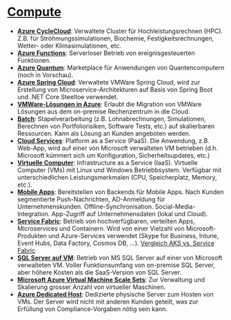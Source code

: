 # [Compute]

* **[Azure CycleCloud]**: Verwaltete Cluster für Hochleistungsrechnen (HPC).
    Z.B. für Ströhmungssimulationen, Biochemie, Festigkeitsrechnungen, Wetter-
    oder Klimasimulationen, etc.
* **[Azure Functions]**<a name="functions"></a>: Serverloser Betrieb von
    ereignisgesteuerten Funktionen.
* **[Azure Quantum]**: Marketplace für Anwendungen von Quantencomputern (noch
    in Vorschau).
* **[Azure Spring Cloud]**: Verwaltete VMWare Spring Cloud, wird zur Erstellung
    von Microservice-Architekturen auf Basis von Spring Boot und .NET Core
    Steeltoe verwendet.
* **[VMWare-Lösungen in Azure]**: Erlaubt die Migration von VMWare Lösungen aus
    dem on-premise Rechenzentrum in die Cloud.
* **[Batch]**: Stapelverarbeitung (z.B. Lohnabrechnungen, Simulationen,
    Berechnen von Portfoliorisiken, Software Tests, etc.) auf skalierbaren
    Ressourcen. Kann als Lösung an Kunden angeboten werden.
* **[Cloud Services]**: Platform as a Service (PaaS). Die Anwendung, z.B.
    Web-App, wird auf einer von Microsoft verwalteten VM betrieben (d.h.
    Microsoft kümmert sich um Konfiguration, Sicherheitsupdates, etc.)
* **[Virtuelle Computer]**: Infrastructure as a Service (IaaS). Virtuelle
    Computer (VMs) mit Linux und Windows Betriebbsystem. Verfügbar mit
    unterschiedlichen Leistungsmerkmalen (CPU, Speicherplatz, Memory, etc.).
* **[Mobile Apps]**: Bereitstellen von Backends für Mobile Apps. Nach Kunden
    segmentierte Push-Nachrichten, AD-Anmeldung für Unternehmenskunden.
    Offline-Synchronisation. Social-Media-Integration. App-Zugriff auf
    Unternehmensdaten (lokal und Cloud).
* **[Service Fabric]**: Betrieb von hochverfügbaren, verteilten Apps,
    Microservices und Containern. Wird von einer Vielzahl von Microsoft-Produkten
    und Azure-Services verwendet (Skype for Business, Intune, Event Hubs, Data
    Factory, Cosmos DB, ...). [Vergleich AKS vs. Service Fabric]
* **[SQL Server auf VM]**: Betrieb von MS SQL Server auf einer von Microsoft
    verwalteten VM. Voller Funktionsumfang von on-premise SQL Server, aber höhere
    Kosten als die SaaS-Version von SQL Server.
* **[Microsoft Azure Virtual Machine Scale Sets]**: Zur Verwaltung und
    Skalierung grosser Anzahl von virtueller Maschinen.
* **[Azure Dedicated Host]**: Dedizierte physische Server zum Hosten von VMs.
    Der Server wird nicht mit anderen Kunden geteilt, was zur Erfüllung von
    Compliance-Vorgaben nötig sein kann.

[Compute]: https://azure.microsoft.com/de-de/services/#compute
[Azure CycleCloud]: https://azure.microsoft.com/features/azure-cyclecloud/
[Azure Functions]: https://azure.microsoft.com/de-de/services/functions/
[Azure Quantum]: https://azure.microsoft.com/de-de/services/quantum/
[Azure Spring Cloud]: https://azure.microsoft.com/de-de/services/spring-cloud/
[VMWare-Lösungen in Azure]: https://azure.microsoft.com/de-de/services/azure-vmware/
[Batch]: https://azure.microsoft.com/de-de/services/batch/
[Cloud Services]: https://azure.microsoft.com/de-de/services/cloud-services/
[Virtuelle Computer]: https://azure.microsoft.com/de-de/services/virtual-machines/
[Mobile Apps]: https://azure.microsoft.com/de-de/services/app-service/mobile/
[Service Fabric]: https://azure.microsoft.com/de-de/services/service-fabric/
[Vergleich AKS vs. Service Fabric]: https://docs.microsoft.com/en-us/archive/blogs/azuredev/service-fabric-and-kubernetes-comparison-part-1-distributed-systems-architecture
[SQL Server auf VM]: https://azure.microsoft.com/de-de/services/virtual-machines/sql-server/
[Microsoft Azure Virtual Machine Scale Sets]: https://azure.microsoft.com/de-de/services/virtual-machine-scale-sets/
[Azure Dedicated Host]: https://azure.microsoft.com/de-de/services/virtual-machines/dedicated-host/
